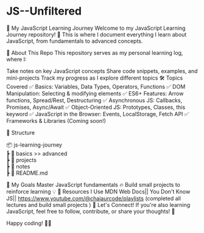 # JS--Unfiltered
🚀 My JavaScript Learning Journey
Welcome to my JavaScript Learning Journey repository! 🎉 This is where I document everything I learn about JavaScript, from fundamentals to advanced concepts.

📖 About This Repo
This repository serves as my personal learning log, where I:

Take notes on key JavaScript concepts
Share code snippets, examples, and mini-projects
Track my progress as I explore different topics
🛠 Topics Covered
✅ Basics: Variables, Data Types, Operators, Functions
✅ DOM Manipulation: Selecting & modifying elements
✅ ES6+ Features: Arrow functions, Spread/Rest, Destructuring
✅ Asynchronous JS: Callbacks, Promises, Async/Await
✅ Object-Oriented JS: Prototypes, Classes, this keyword
✅ JavaScript in the Browser: Events, LocalStorage, Fetch API
✅ Frameworks & Libraries (Coming soon!)

📂 Structure

📦 js-learning-journey  
 ┣ 📂 basics >> advanced  
 ┣ 📂 projects  
 ┣ 📂 notes  
 ┣ 📜 README.md  

🚀 My Goals
Master JavaScript fundamentals 🔥
Build small projects to reinforce learning 💡
📌 Resources I Use
MDN Web Docs||
You Don't Know JS||
https://www.youtube.com/@chaiaurcode/playlists (completed all lectures and build small projects )
🌱 Let's Connect!
If you're also learning JavaScript, feel free to follow, contribute, or share your thoughts! 🚀

Happy coding! 🎯✨
